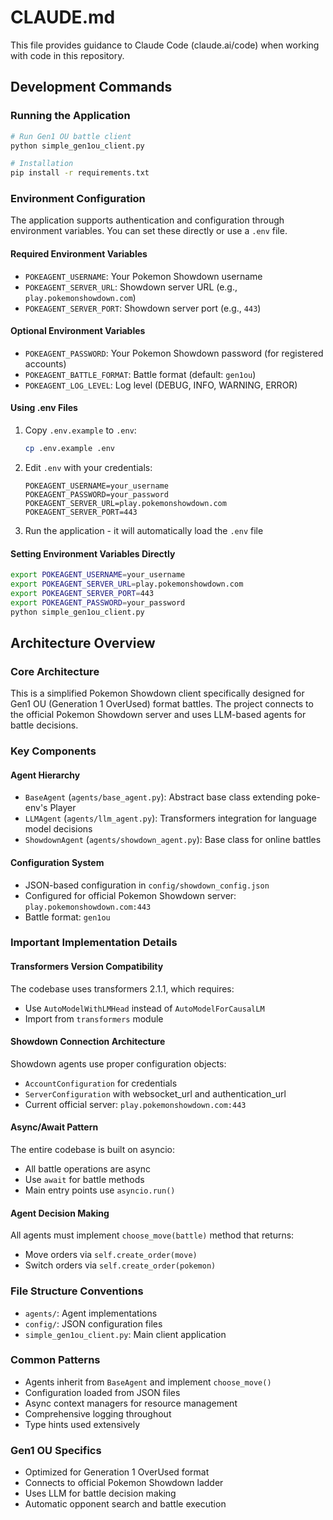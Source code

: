 # CLAUDE.md

This file provides guidance to Claude Code (claude.ai/code) when working with code in this repository.

## Development Commands

### Running the Application
```bash
# Run Gen1 OU battle client
python simple_gen1ou_client.py

# Installation
pip install -r requirements.txt
```

### Environment Configuration

The application supports authentication and configuration through environment variables. You can set these directly or use a `.env` file.

#### Required Environment Variables
- `POKEAGENT_USERNAME`: Your Pokemon Showdown username
- `POKEAGENT_SERVER_URL`: Showdown server URL (e.g., `play.pokemonshowdown.com`)
- `POKEAGENT_SERVER_PORT`: Showdown server port (e.g., `443`)

#### Optional Environment Variables
- `POKEAGENT_PASSWORD`: Your Pokemon Showdown password (for registered accounts)
- `POKEAGENT_BATTLE_FORMAT`: Battle format (default: `gen1ou`)
- `POKEAGENT_LOG_LEVEL`: Log level (DEBUG, INFO, WARNING, ERROR)

#### Using .env Files
1. Copy `.env.example` to `.env`:
   ```bash
   cp .env.example .env
   ```
2. Edit `.env` with your credentials:
   ```
   POKEAGENT_USERNAME=your_username
   POKEAGENT_PASSWORD=your_password
   POKEAGENT_SERVER_URL=play.pokemonshowdown.com
   POKEAGENT_SERVER_PORT=443
   ```
3. Run the application - it will automatically load the `.env` file

#### Setting Environment Variables Directly
```bash
export POKEAGENT_USERNAME=your_username
export POKEAGENT_SERVER_URL=play.pokemonshowdown.com
export POKEAGENT_SERVER_PORT=443
export POKEAGENT_PASSWORD=your_password
python simple_gen1ou_client.py
```

## Architecture Overview

### Core Architecture
This is a simplified Pokemon Showdown client specifically designed for Gen1 OU (Generation 1 OverUsed) format battles. The project connects to the official Pokemon Showdown server and uses LLM-based agents for battle decisions.

### Key Components

#### Agent Hierarchy
- `BaseAgent` (`agents/base_agent.py`): Abstract base class extending poke-env's Player
- `LLMAgent` (`agents/llm_agent.py`): Transformers integration for language model decisions
- `ShowdownAgent` (`agents/showdown_agent.py`): Base class for online battles

#### Configuration System
- JSON-based configuration in `config/showdown_config.json`
- Configured for official Pokemon Showdown server: `play.pokemonshowdown.com:443`
- Battle format: `gen1ou`

### Important Implementation Details

#### Transformers Version Compatibility
The codebase uses transformers 2.1.1, which requires:
- Use `AutoModelWithLMHead` instead of `AutoModelForCausalLM`
- Import from `transformers` module

#### Showdown Connection Architecture
Showdown agents use proper configuration objects:
- `AccountConfiguration` for credentials
- `ServerConfiguration` with websocket_url and authentication_url
- Current official server: `play.pokemonshowdown.com:443`

#### Async/Await Pattern
The entire codebase is built on asyncio:
- All battle operations are async
- Use `await` for battle methods
- Main entry points use `asyncio.run()`

#### Agent Decision Making
All agents must implement `choose_move(battle)` method that returns:
- Move orders via `self.create_order(move)`
- Switch orders via `self.create_order(pokemon)`

### File Structure Conventions
- `agents/`: Agent implementations
- `config/`: JSON configuration files
- `simple_gen1ou_client.py`: Main client application

### Common Patterns
- Agents inherit from `BaseAgent` and implement `choose_move()`
- Configuration loaded from JSON files
- Async context managers for resource management
- Comprehensive logging throughout
- Type hints used extensively

### Gen1 OU Specifics
- Optimized for Generation 1 OverUsed format
- Connects to official Pokemon Showdown ladder
- Uses LLM for battle decision making
- Automatic opponent search and battle execution